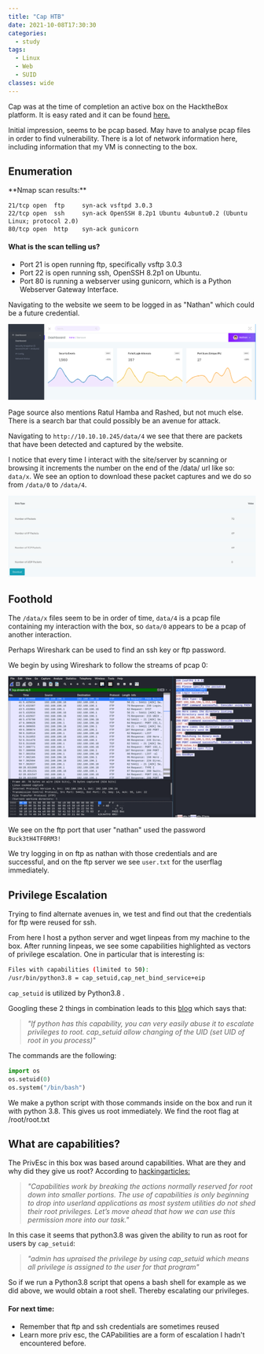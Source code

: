 ```yaml
---
title: "Cap HTB"
date: 2021-10-08T17:30:30
categories:
  - study
tags:
  - Linux
  - Web
  - SUID
classes: wide
---
```

Cap was at the time of completion an active box on the HacktheBox platform. It is easy rated and it can be found [here.](https://app.hackthebox.eu/machines/Cap)

Initial impression, seems to be pcap based. May have to analyse pcap files in order to find vulnerability. There is a lot of network information here, including information that my VM is connecting to the box.

<h2> Enumeration</h2>
**Nmap scan results:**

```
21/tcp open  ftp     syn-ack vsftpd 3.0.3
22/tcp open  ssh     syn-ack OpenSSH 8.2p1 Ubuntu 4ubuntu0.2 (Ubuntu Linux; protocol 2.0)
80/tcp open  http    syn-ack gunicorn
```

<h4>What is the scan telling us?</h4>

- Port 21 is open running ftp, specifically vsftp 3.0.3
- Port 22 is open running ssh, OpenSSH 8.2p1 on Ubuntu.
- Port 80 is running a webserver using gunicorn, which is a Python Webserver Gateway Interface.

Navigating to the website we seem to be logged in as "Nathan" which could be a future credential. 

<img src="/assets/images/capHTB/Cap0.PNG" alt="Website on port80.">


Page source also mentions Ratul Hamba and Rashed, but not much else.
There is a search bar that could possibly be an avenue for attack.

Navigating to `http://10.10.10.245/data/4` we see that there are packets that have been detected and captured by the website. 

I notice that every time I interact with the site/server by scanning or browsing it increments the number on the end of the /data/ url like so: `data/x`. 
We see an option to download these packet captures and we do so from `/data/0` to `/data/4`. 

<img src="/assets/images/capHTB/Cap1.PNG" alt="/data/0 what we see.">

<h2>Foothold</h2>

The `/data/x` files seem to be in order of time, `data/4` is a pcap file containing my interaction with the box, so `data/0` appears to be a pcap of another interaction. 

Perhaps Wireshark can be used to find an ssh key or ftp password.

We begin by using Wireshark to follow the streams of pcap 0: 

<img src="/assets/images/capHTB/Cap3.PNG" alt="We find mention of a password.">

We see on the ftp port that user "nathan" used the password `Buck3tH4TF0RM3!` 

We try logging in on ftp as nathan with those credentials and are successful, and on the ftp server we see `user.txt` for the userflag immediately.


<h2>Privilege Escalation</h2>

Trying to find alternate avenues in, we test and find out that the credentials for ftp were reused for ssh.

From here I host a python server and wget linpeas from my machine to the box. After running linpeas, we see some capabilities highlighted as vectors of privilege escalation. One in particular that is interesting is:

```bash                                                                                                                                                              
Files with capabilities (limited to 50):
/usr/bin/python3.8 = cap_setuid,cap_net_bind_service+eip
```
`cap_setuid` is utilized by Python3.8 .

Googling these 2 things in combination leads to this [blog](https://book.hacktricks.xyz/linux-unix/privilege-escalation/linux-capabilities) which says that:

> *"If python has this capability, you can very easily abuse it to escalate privileges to root. cap_setuid allow changing of the UID (set UID of root in you process)*"

The commands are the following:

```python
import os
os.setuid(0)
os.system("/bin/bash")
```

We make a python script with those commands inside on the box and run it with python 3.8. This gives us root immediately. We find the root flag at /root/root.txt

<h2>What are capabilities?</h2>

The PrivEsc in this box was based around capabilities. What are they and why did they give us root? 
According to [hackingarticles:](https://www.hackingarticles.in/linux-privilege-escalation-using-capabilities/)

>*"Capabilities work by breaking the actions normally reserved for root down into smaller portions. The use of capabilities is only beginning to drop into userland applications as most system utilities do not shed their root privileges. Let’s move ahead that how we can use this permission more into our task."*

In this case it seems that python3.8 was given the ability to run as root for users by `cap_setuid`:

>*"admin has upraised the privilege by using cap_setuid which means all privilege is assigned to the user for that program"*

So if we run a Python3.8 script that opens a bash shell for example as we did above, we would obtain a root shell. Thereby escalating our privileges.  

<h4>For next time:</h4>

- Remember that ftp and ssh credentials are sometimes reused
- Learn more priv esc, the CAPabilities are a form of escalation I hadn't encountered before. 



